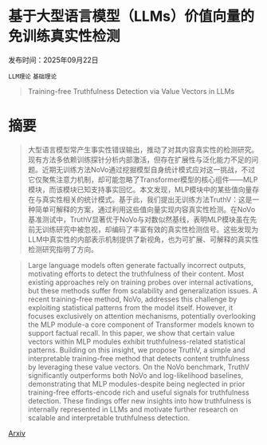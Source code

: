 # 基于大型语言模型（LLMs）价值向量的免训练真实性检测

发布时间：2025年09月22日

`LLM理论` `基础理论`

> Training-free Truthfulness Detection via Value Vectors in LLMs

# 摘要

> 大型语言模型常产生事实性错误输出，推动了对其内容真实性的检测研究。现有方法多依赖训练探针分析内部激活，但存在扩展性与泛化能力不足的问题。近期无训练方法NoVo通过挖掘模型自身统计模式应对这一挑战，不过它仅聚焦注意力机制，却可能忽略了Transformer模型的核心组件——MLP模块，而该模块已知支持事实回忆。本文发现，MLP模块中的某些值向量存在与真实性相关的统计模式。基于此，我们提出无训练方法TruthV：这是一种简单可解释的方案，通过利用这些值向量实现内容真实性检测。在NoVo基准测试中，TruthV显著优于NoVo与对数似然基线，表明MLP模块虽在先前无训练研究中被忽视，却编码了丰富有效的真实性检测信号。这些发现为LLM中真实性的内部表示机制提供了新视角，也为可扩展、可解释的真实性检测研究指明了方向。

> Large language models often generate factually incorrect outputs, motivating efforts to detect the truthfulness of their content. Most existing approaches rely on training probes over internal activations, but these methods suffer from scalability and generalization issues. A recent training-free method, NoVo, addresses this challenge by exploiting statistical patterns from the model itself. However, it focuses exclusively on attention mechanisms, potentially overlooking the MLP module-a core component of Transformer models known to support factual recall. In this paper, we show that certain value vectors within MLP modules exhibit truthfulness-related statistical patterns. Building on this insight, we propose TruthV, a simple and interpretable training-free method that detects content truthfulness by leveraging these value vectors. On the NoVo benchmark, TruthV significantly outperforms both NoVo and log-likelihood baselines, demonstrating that MLP modules-despite being neglected in prior training-free efforts-encode rich and useful signals for truthfulness detection. These findings offer new insights into how truthfulness is internally represented in LLMs and motivate further research on scalable and interpretable truthfulness detection.

[Arxiv](https://arxiv.org/abs/2509.17932)